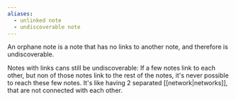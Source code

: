 ```yaml
---
aliases:
  - unlinked note
  - undiscoverable note
---
```


An orphane note is a note that has no links to another note, and therefore is undiscoverable.

Notes with links cans still be undiscoverable:
If a few notes link to each other, but non of those notes link to the rest of the notes, it's never possible to reach these few notes. 
It's like having 2 separated [[network|networks]], that are not connected with each other.